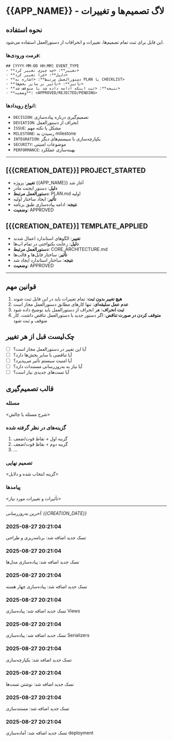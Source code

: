 # {{APP_NAME}} - لاگ تصمیم‌ها و تغییرات

## نحوه استفاده

این فایل برای ثبت تمام تصمیم‌ها، تغییرات و انحرافات از دستورالعمل استفاده می‌شود.

### فرمت ورودی‌ها:
```
## [YYYY-MM-DD HH:MM] EVENT_TYPE
- **تغییر**: <چه چیزی تغییر کرد>
- **دلیل**: <چرا تغییر کرد>
- **دستورالعمل مرتبط**: <اشاره به PLAN یا CHECKLIST>
- **تأثیر**: <تأثیر بر سایر بخش‌ها>
- **نتیجه**: <ثبت اینکه ادامه داده شد یا متوقف شد>
- **وضعیت**: <APPROVED/REJECTED/PENDING>
```

### انواع رویدادها:
- `DECISION`: تصمیم‌گیری درباره پیاده‌سازی
- `DEVIATION`: انحراف از دستورالعمل
- `ISSUE`: مشکل یا نکته مهم
- `MILESTONE`: رسیدن به milestone
- `INTEGRATION`: یکپارچه‌سازی با سیستم‌های دیگر
- `SECURITY`: موضوعات امنیتی
- `PERFORMANCE`: بهینه‌سازی عملکرد

---

## [{{CREATION_DATE}}] PROJECT_STARTED
- **تغییر**: پروژه {{APP_NAME}} آغاز شد
- **دلیل**: دستور ایجنت مادر
- **دستورالعمل مرتبط**: PLAN.md اولیه
- **تأثیر**: ایجاد ساختار اولیه
- **نتیجه**: ادامه پیاده‌سازی طبق برنامه
- **وضعیت**: APPROVED

## [{{CREATION_DATE}}] TEMPLATE_APPLIED
- **تغییر**: الگوهای استاندارد اعمال شدند
- **دلیل**: رعایت یکنواختی در تمام اپ‌ها
- **دستورالعمل مرتبط**: CORE_ARCHITECTURE.md
- **تأثیر**: ساختار فایل‌ها و قالب‌ها
- **نتیجه**: ساختار استاندارد ایجاد شد
- **وضعیت**: APPROVED

---

## قوانین مهم

1. **هیچ تغییر بدون ثبت**: تمام تغییرات باید در این فایل ثبت شوند
2. **عدم عمل سلیقه‌ای**: تنها کارهای مطابق دستورالعمل مجاز است
3. **ثبت انحراف**: هر انحراف از دستورالعمل باید توضیح داده شود
4. **متوقف کردن در صورت تناقض**: اگر دستور جدید با دستورالعمل تناقض داشت، کار متوقف و ثبت شود

## چک‌لیست قبل از هر تغییر

- [ ] آیا این تغییر در دستورالعمل مجاز است؟
- [ ] آیا تناقضی با سایر بخش‌ها دارد؟
- [ ] آیا امنیت سیستم تأثیر می‌پذیرد؟
- [ ] آیا نیاز به به‌روزرسانی مستندات دارد؟
- [ ] آیا تست‌های جدیدی نیاز است؟

## قالب تصمیم‌گیری

### مسئله
<شرح مسئله یا چالش>

### گزینه‌های در نظر گرفته شده
1. گزینه اول + نقاط قوت/ضعف
2. گزینه دوم + نقاط قوت/ضعف
3. ...

### تصمیم نهایی
<گزینه انتخاب شده و دلایل>

### پیامدها
<تأثیرات و تغییرات مورد نیاز>

---

*آخرین به‌روزرسانی: {{CREATION_DATE}}*
### 2025-08-27 20:21:04
تسک جدید اضافه شد: برنامه‌ریزی و طراحی

### 2025-08-27 20:21:04
تسک جدید اضافه شد: پیاده‌سازی مدل‌ها

### 2025-08-27 20:21:04
تسک جدید اضافه شد: پیاده‌سازی چهار هسته

### 2025-08-27 20:21:04
تسک جدید اضافه شد: پیاده‌سازی Views

### 2025-08-27 20:21:04
تسک جدید اضافه شد: پیاده‌سازی Serializers

### 2025-08-27 20:21:04
تسک جدید اضافه شد: یکپارچه‌سازی

### 2025-08-27 20:21:04
تسک جدید اضافه شد: نوشتن تست‌ها

### 2025-08-27 20:21:04
تسک جدید اضافه شد: مستندسازی

### 2025-08-27 20:21:04
تسک جدید اضافه شد: آماده‌سازی deployment
